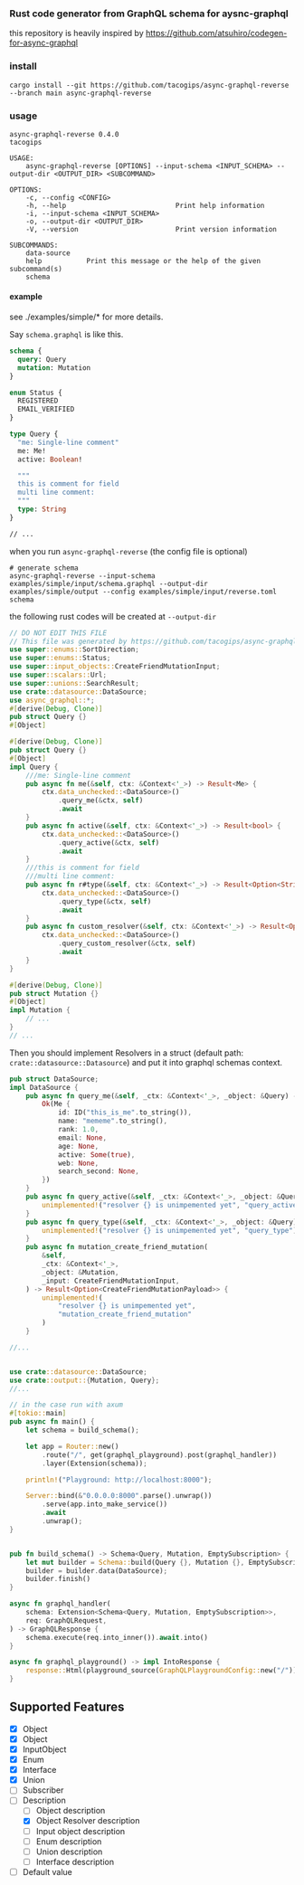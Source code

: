 ### Rust code generator from GraphQL schema for aysnc-graphql

this repository is heavily inspired by https://github.com/atsuhiro/codegen-for-async-graphql

### install
```
cargo install --git https://github.com/tacogips/async-graphql-reverse --branch main async-graphql-reverse
```

### usage

```
async-graphql-reverse 0.4.0
tacogips

USAGE:
    async-graphql-reverse [OPTIONS] --input-schema <INPUT_SCHEMA> --output-dir <OUTPUT_DIR> <SUBCOMMAND>

OPTIONS:
    -c, --config <CONFIG>
    -h, --help                           Print help information
    -i, --input-schema <INPUT_SCHEMA>
    -o, --output-dir <OUTPUT_DIR>
    -V, --version                        Print version information

SUBCOMMANDS:
    data-source
    help           Print this message or the help of the given subcommand(s)
    schema

```

#### example
see ./examples/simple/* for more details.

Say `schema.graphql` is like this.
```graphql
schema {
  query: Query
  mutation: Mutation
}

enum Status {
  REGISTERED
  EMAIL_VERIFIED
}

type Query {
  "me: Single-line comment"
  me: Me!
  active: Boolean!

  """
  this is comment for field
  multi line comment:
  """
  type: String
}

// ...
```

when you run `async-graphql-reverse` (the config file is optional)

```
# generate schema
async-graphql-reverse --input-schema examples/simple/input/schema.graphql --output-dir examples/simple/output --config examples/simple/input/reverse.toml schema

```

the following rust codes will be created at `--output-dir`

```rust
// DO NOT EDIT THIS FILE
// This file was generated by https://github.com/tacogips/async-graphql-reverse
use super::enums::SortDirection;
use super::enums::Status;
use super::input_objects::CreateFriendMutationInput;
use super::scalars::Url;
use super::unions::SearchResult;
use crate::datasource::DataSource;
use async_graphql::*;
#[derive(Debug, Clone)]
pub struct Query {}
#[Object]

#[derive(Debug, Clone)]
pub struct Query {}
#[Object]
impl Query {
    ///me: Single-line comment
    pub async fn me(&self, ctx: &Context<'_>) -> Result<Me> {
        ctx.data_unchecked::<DataSource>()
            .query_me(&ctx, self)
            .await
    }
    pub async fn active(&self, ctx: &Context<'_>) -> Result<bool> {
        ctx.data_unchecked::<DataSource>()
            .query_active(&ctx, self)
            .await
    }
    ///this is comment for field
    ///multi line comment:
    pub async fn r#type(&self, ctx: &Context<'_>) -> Result<Option<String>> {
        ctx.data_unchecked::<DataSource>()
            .query_type(&ctx, self)
            .await
    }
    pub async fn custom_resolver(&self, ctx: &Context<'_>) -> Result<Option<String>> {
        ctx.data_unchecked::<DataSource>()
            .query_custom_resolver(&ctx, self)
            .await
    }
}

#[derive(Debug, Clone)]
pub struct Mutation {}
#[Object]
impl Mutation {
    // ...
}
// ...

```

Then you should implement Resolvers in a struct (default path: `crate::datasource::Datasource`) and put it into graphql schemas context.


```rust
pub struct DataSource;
impl DataSource {
    pub async fn query_me(&self, _ctx: &Context<'_>, _object: &Query) -> Result<Me> {
        Ok(Me {
            id: ID("this_is_me".to_string()),
            name: "mememe".to_string(),
            rank: 1.0,
            email: None,
            age: None,
            active: Some(true),
            web: None,
            search_second: None,
        })
    }
    pub async fn query_active(&self, _ctx: &Context<'_>, _object: &Query) -> Result<bool> {
        unimplemented!("resolver {} is unimpemented yet", "query_active")
    }
    pub async fn query_type(&self, _ctx: &Context<'_>, _object: &Query) -> Result<Option<String>> {
        unimplemented!("resolver {} is unimpemented yet", "query_type")
    }
    pub async fn mutation_create_friend_mutation(
        &self,
        _ctx: &Context<'_>,
        _object: &Mutation,
        _input: CreateFriendMutationInput,
    ) -> Result<Option<CreateFriendMutationPayload>> {
        unimplemented!(
            "resolver {} is unimpemented yet",
            "mutation_create_friend_mutation"
        )
    }

//...

```

```rust

use crate::datasource::DataSource;
use crate::output::{Mutation, Query};
//...

// in the case run with axum
#[tokio::main]
pub async fn main() {
    let schema = build_schema();

    let app = Router::new()
        .route("/", get(graphql_playground).post(graphql_handler))
        .layer(Extension(schema));

    println!("Playground: http://localhost:8000");

    Server::bind(&"0.0.0.0:8000".parse().unwrap())
        .serve(app.into_make_service())
        .await
        .unwrap();
}


pub fn build_schema() -> Schema<Query, Mutation, EmptySubscription> {
    let mut builder = Schema::build(Query {}, Mutation {}, EmptySubscription);
    builder = builder.data(DataSource);
    builder.finish()
}

async fn graphql_handler(
    schema: Extension<Schema<Query, Mutation, EmptySubscription>>,
    req: GraphQLRequest,
) -> GraphQLResponse {
    schema.execute(req.into_inner()).await.into()
}

async fn graphql_playground() -> impl IntoResponse {
    response::Html(playground_source(GraphQLPlaygroundConfig::new("/")))
}


```

## Supported Features

- [x] Object
- [x] Object
- [x] InputObject
- [x] Enum
- [x] Interface
- [x] Union
- [ ] Subscriber
- [ ] Description
	- [ ] Object description
	- [x] Object Resolver description
	- [ ] Input object description
	- [ ] Enum description
	- [ ] Union description
	- [ ] Interface description
- [ ] Default value
